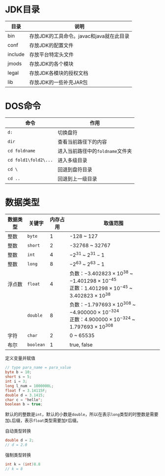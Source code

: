 # JDK目录
| 目录 | 说明 |
| -- | -- |
| bin | 存放JDK的工具命令。javac和java就在此目录 |
| conf | 存放JDK的配置文件 |
| include | 存放平台特定头文件 |
| jmods | 存放JDK的各个模块 |
| legal | 存放JDK各模块的授权文档 |
| lib | 存放JDK的一些补充JAR包 |

# DOS命令
| 命令 | 作用 |
| -- | -- |
|`d:`| 切换盘符 |
| `dir` | 查看当前路径下的内容 |
| `cd foldname` | 进入当前路径中的`foldname`文件夹 |
| `cd fold1\fold2\...` | 进入多级目录 |
| `cd \` | 回退到盘符目录 |
| `cd ..` | 回退到上一级目录 |

# 数据类型
| 数据类型 | 关键字 | 内存占用 | 取值范围 |
| -- | -- | -- | -- |
| 整数 | `byte` | 1 | -128 ~ 127 |
| 整数 | `short` | 2 | -32768 ~ 32767 |
| 整数 | `int` | 4 | $-2^{31}$ ~ $2^{31}-1$ |
| 整数 | `long` | 8 | $-2^{63}$ ~ $2^{63}-1$ |
| 浮点数 | `float` | 4 | 负数：$-3.402823 \times 10^{38}$ ~ $-1.401298 \times 10^{-45}$ <br> 正数：$1.401298 \times 10^{-45}$ ~ $3.402823 \times 10^{38}$ |
|  | `double` | 8 | 负数：$-1.797693 \times 10^{308}$ ~ $-4.900000 \times 10^{-324}$ <br> 正数：$4.900000 \times 10^{-324}$ ~ $1.797693 \times 10^{308}$ |
| 字符 | `char` | 2 | 0 ~ 65535 |
| 布尔 | `boolean` | 1 | true, false |

定义变量并赋值
```java
// type para_name = para_value
byte b = 10;
short s = 5;
int i = 3;
long l_num = 1000000L;
float f = 3.14115F;
double d = 3.1415;
char c = 'hello';
boolean b = true;
```
默认的的整数是`int`，默认的小数是`double`，所以在表示`long`类型的时整数是需要加`L`后缀，表示`float`类型需要加`F`后缀。

自动类型转换
```java
double d = 2;
// d = 2.0
```
强制类型转换
```java
int k = (int)8.8
// k = 8
```